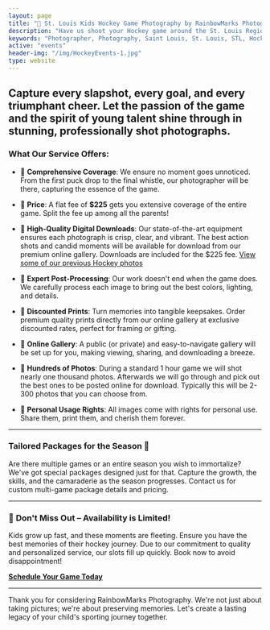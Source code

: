 ```yaml
---
layout: page
title: "🏒 St. Louis Kids Hockey Game Photography by RainbowMarks Photography 📸"
description: "Have us shoot your Hockey game around the St. Louis Region!"
keywords: "Photographer, Photography, Saint Louis, St. Louis, STL, Hockey"
active: "events"
header-img: "/img/HockeyEvents-1.jpg"
type: website
---
```

Capture every slapshot, every goal, and every triumphant cheer. Let the passion of the game and the spirit of young talent shine through in stunning, professionally shot photographs.
---

### **What Our Service Offers:**

* 📌 **Comprehensive Coverage**: We ensure no moment goes unnoticed. From the first puck drop to the final whistle, our photographer will be there, capturing the essence of the game.

* 📌 **Price**: A flat fee of **$225** gets you extensive coverage of the entire game. Split the fee up among all the parents!

* 📌 **High-Quality Digital Downloads**: Our state-of-the-art equipment ensures each photograph is crisp, clear, and vibrant. The best action shots and candid moments will be available for download from our premium online gallery. Downloads are included for the $225 fee. [View some of our previous Hockey photos](https://photos.rainbowmarks.com/search#q=hockey&c=photos&i=0)

* 📌 **Expert Post-Processing**: Our work doesn't end when the game does. We carefully process each image to bring out the best colors, lighting, and details.

* 📌 **Discounted Prints**: Turn memories into tangible keepsakes. Order premium quality prints directly from our online gallery at exclusive discounted rates, perfect for framing or gifting.

* 📌 **Online Gallery**: A public (or private) and easy-to-navigate gallery will be set up for you, making viewing, sharing, and downloading a breeze.

* 📌 **Hundreds of Photos**: During a standard 1 hour game we will shot nearly one thousand photos. Afterwards we will go through and pick out the best ones to be posted online for download. Typically this will be 2-300 photos that you can choose from.

* 📌 **Personal Usage Rights**: All images come with rights for personal use. Share them, print them, and cherish them forever.

---

### **Tailored Packages for the Season 🎁**

Are there multiple games or an entire season you wish to immortalize? We've got special packages designed just for that. Capture the growth, the skills, and the camaraderie as the season progresses. Contact us for custom multi-game package details and pricing.

---

### 📆 **Don't Miss Out – Availability is Limited!**

Kids grow up fast, and these moments are fleeting. Ensure you have the best memories of their hockey journey. Due to our commitment to quality and personalized service, our slots fill up quickly. Book now to avoid disappointment!

[**Schedule Your Game Today**](https://www.chrishammond.com/contact)

---

Thank you for considering RainbowMarks Photography. We're not just about taking pictures; we're about preserving memories. Let's create a lasting legacy of your child's sporting journey together.